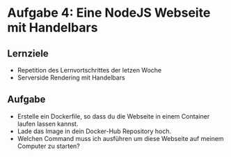 # Aufgabe 4: Eine NodeJS Webseite mit Handelbars

## Lernziele
- Repetition des Lernvortschrittes der letzen Woche
- Serverside Rendering mit Handelbars

## Aufgabe
- Erstelle ein Dockerfile, so dass du die Webseite in einem Container laufen lassen kannst.
- Lade das Image in dein Docker-Hub Repository hoch.
- Welchen Command muss ich ausführen um diese Webseite auf meinem Computer zu starten?
